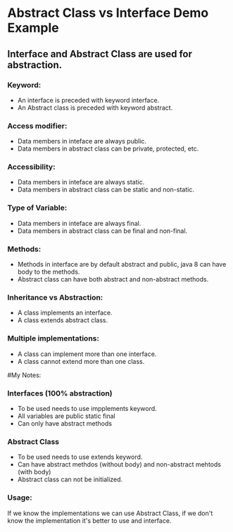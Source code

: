 # Abstract Class vs Interface Demo Example

## Interface and Abstract Class are used for abstraction.

### Keyword:

* An interface is preceded with keyword interface.
* An Abstract class is preceded with keyword abstract.

### Access modifier:

* Data members in inteface are always public.
* Data members in abstract class can be private, protected, etc.

### Accessibility:

* Data members in inteface are always static.
* Data members in abstract class can be static and non-static.

### Type of Variable:

* Data members in inteface are always final.
* Data members in abstract class can be final and non-final.

### Methods:

* Methods in interface are by default abstract and public, java 8 can have body to the methods.
* Abstract class can have both abstract and non-abstract methods.

### Inheritance vs Abstraction:

* A class implements an interface.
* A class extends abstract class.

### Multiple implementations:

* A class can implement more than one interface.
* A class cannot extend more than one class.

#My Notes:

### Interfaces (100% abstraction)

* To be used needs to use impplements keyword.
* All variables are public static final
* Can only have abstract methods

### Abstract Class

* To be used needs to use extends keyword.
* Can have abstract methdos (without body) and non-abstract mehtods (with body)
* Abstract class can not be initialized.

### Usage:

If we know the implementations we can use Abstract Class, 
if we don't know the implementation it's better to use and interface.